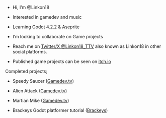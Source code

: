 - Hi, I’m @Linkon18

- Interested in gamedev and music

- Learning Godot 4.2.2 & Aseprite

- I’m looking to collaborate on Game projects

- Reach me on [Twitter/X @Linkon18_TTV](https://x.com/Linkon18_TTV) also known as Linkon18 in other social platforms.

- Published game projects can be seen on [itch.io](https://linkon18.itch.io/)

Completed projects;

- Speedy Saucer ([Gamedev.tv](https://www.gamedev.tv/courses/godot-complete-2d))
  
- Alien Attack ([Gamedev.tv](https://www.gamedev.tv/courses/godot-complete-2d))
  
- Martian Mike ([Gamedev.tv](https://www.gamedev.tv/courses/godot-complete-2d))

- Brackeys Godot platformer tutorial ([Brackeys](https://www.youtube.com/@Brackeys))

<!---
Linkon18/Linkon18 is a ✨ special ✨ repository because its `README.md` (this file) appears on your GitHub profile.
You can click the Preview link to take a look at your changes.
--->
